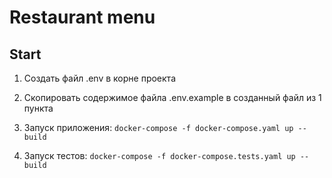 # Restaurant menu

## Start

1. Создать файл .env в корне проекта

2. Скопировать содержимое файла .env.example в созданный файл из 1 пункта

3. Запуск приложения:
```docker-compose -f docker-compose.yaml up --build```

4. Запуск тестов:
```docker-compose -f docker-compose.tests.yaml up --build```
